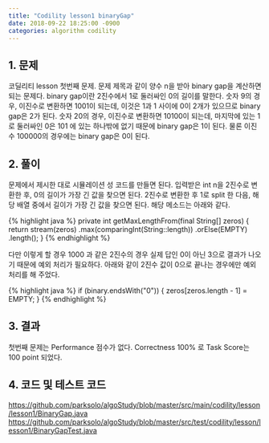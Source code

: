 ```yaml
---
title: "Codility lesson1 binaryGap"
date: 2018-09-22 18:25:00 -0900
categories: algorithm codility
---
```


## 1. 문제
코딜리티 lesson 첫번째 문제.
문제 제목과 같이 양수 n을 받아 binary gap을 계산하면 되는 문제다.
binary gap이란 2진수에서 1로 둘러싸인 0의 길이를 말한다.
숫자 9의 경우, 이진수로 변환하면 1001이 되는데, 이것은 1과 1 사이에 0이 2개가 있으므로 binary gap은 2가 된다.
숫자 20의 경우, 이진수로 변환하면 10100이 되는데, 마지막에 있는 1로 둘러싸인 0은 101 에 있는 하나밖에 없기 때문에 binary gap은 1이 된다.
물론 이진수 100000의 경우에는 binary gap은 0이 된다.


## 2. 풀이
문제에서 제시한 대로 시뮬레이션 성 코드를 만들면 된다.
입력받은 int n을 2진수로 변환한 후, 0의 길이가 가장 긴 값을 찾으면 된다.
2진수로 변환한 후 1로 split 한 다음, 해당 배열 중에서 길이가 가장 긴 값을 찾으면 된다.
해당 메소드는 아래와 같다.

{% highlight java %}
       private int getMaxLengthFrom(final String[] zeros) {
           return stream(zeros)
               .max(comparingInt(String::length))
               .orElse(EMPTY)
               .length();
       }
{% endhighlight %}

다만 이렇게 할 경우 1000 과 같은 2진수의 경우 실제 답인 0이 아닌 3으로 결과가 나오기 때문에 예외 처리가 필요하다.
아래와 같이 2진수 값이 0으로 끝나는 경우에만 예외 처리를 해 주었다.

{% highlight java %}
        if (binary.endsWith("0")) {
            zeros[zeros.length - 1] = EMPTY;
        }
{% endhighlight %}

## 3. 결과
첫번째 문제는 Performance 점수가 없다.
Correctness 100% 로 Task Score는 100 point 되었다.


## 4. 코드 및 테스트 코드
https://github.com/parksolo/algoStudy/blob/master/src/main/codility/lesson/lesson1/BinaryGap.java
https://github.com/parksolo/algoStudy/blob/master/src/test/codility/lesson/lesson1/BinaryGapTest.java